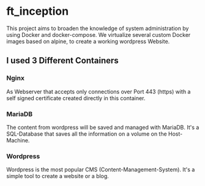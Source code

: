 # ft_inception
This project aims to broaden the knowledge of system administration by using Docker and docker-compose.
We virtualize several custom Docker images based on alpine, to create a working wordpress Website.


## I used 3 Different Containers
### Nginx
As Webserver that accepts only connections over Port 443 (https) with a self signed certificate created directly in this container.
### MariaDB
The content from wordpress will be saved and managed with MariaDB. It's a SQL-Database that saves all the information on a volume on the Host-Machine.
### Wordpress
Wordpress is the most popular CMS (Content-Management-System). It's a simple tool to create a website or a blog.
